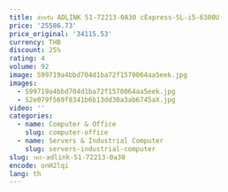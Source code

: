 ```yaml
---
title: สําหรับ ADLINK 51-72213-0A30 cExpress-SL-i5-6300U
price: '25586.73'
price_original: '34115.53'
currency: THB
discount: 25%
rating: 4
volume: 92
image: S99719a4bbd704d1ba72f1570064aa5eek.jpg
images:
  - S99719a4bbd704d1ba72f1570064aa5eek.jpg
  - S2e079f569f8341b6b13dd30a3ab6745aX.jpg
video: ''
categories:
  - name: Computer & Office
    slug: computer-office
  - name: Servers & Industrial Computer
    slug: servers-industrial-computer
slug: าหร-adlink-51-72213-0a30
encode: onH2lqi
lang: th
---
```

  